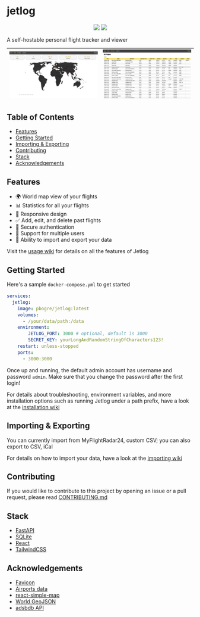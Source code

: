 # jetlog

<p align="center">
    <img src="https://img.shields.io/docker/pulls/pbogre/jetlog?style=for-the-badge" />
    <img src="https://img.shields.io/docker/image-size/pbogre/jetlog?style=for-the-badge" />
</p>

A self-hostable personal flight tracker and viewer

![homepage preview](images/homepage.png)|![all flights preview](images/all-flights.png)
:--------------------------------------:|:---------------------------------------------:

## Table of Contents

- [Features](#features)
- [Getting Started](#getting-started)
- [Importing & Exporting](#importing--exporting)
- [Contributing](#contributing)
- [Stack](#stack)
- [Acknowledgements](#acknowledgements)

## Features

- 🌍 World map view of your flights
- 📊 Statistics for all your flights
- 📱 Responsive design
- ✅ Add, edit, and delete past flights
- 🔐 Secure authentication
- 👥 Support for multiple users
- 💾 Ability to import and export your data

Visit the [usage wiki](https://github.com/pbogre/jetlog/wiki/Usage) for details on all the features of Jetlog

## Getting Started

Here's a sample `docker-compose.yml` to get started
```yml
services:
  jetlog:
    image: pbogre/jetlog:latest
    volumes:
      - /your/data/path:/data
    environment:
        JETLOG_PORT: 3000 # optional, default is 3000
        SECRET_KEY: yourLongAndRandomStringOfCharacters123!
    restart: unless-stopped
    ports:
      - 3000:3000
```

Once up and running, the default admin account has username and password `admin`. 
Make sure that you change the password after the first login!

For details about troubleshooting, environment variables, and more installation options
such as running Jetlog under a path prefix, have a look at the [installation wiki](https://github.com/pbogre/jetlog/wiki/Installation)

## Importing & Exporting

You can currently import from MyFlightRadar24, custom CSV;
you can also export to CSV, iCal

For details on how to import your data, have a look at the [importing wiki](https://github.com/pbogre/jetlog/wiki/Importing)

## Contributing

If you would like to contribute to this project by opening an issue or a pull request, 
please read [CONTRIBUTING.md](https://github.com/pbogre/jetlog/blob/main/CONTRIBUTING.md)

## Stack

- [FastAPI](https://fastapi.tiangolo.com/)
- [SQLite](https://www.sqlite.org/)
- [React](https://react.dev/)
- [TailwindCSS](https://tailwindcss.com/)

## Acknowledgements

- [Favicon](https://www.flaticon.com/free-icon/flight_16863550?term=plane&page=1&position=36&origin=search&related_id=16863550)
- [Airports data](https://ourairports.com/)
- [react-simple-map](https://www.react-simple-maps.io/)
- [World GeoJSON](https://geojson-maps.kyd.au/)
- [adsbdb API](https://www.adsbdb.com/)
